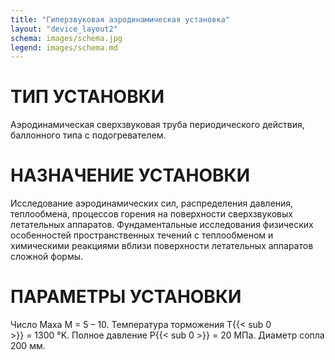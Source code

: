 ```yaml
---
title: "Гиперзвуковая аэродинамическая установка"
layout: "device_layout2"
schema: images/schema.jpg
legend: images/schema.md
---
```


# ТИП УСТАНОВКИ
Аэродинамическая сверхзвуковая труба периодического действия, баллонного типа с подогревателем.

# НАЗНАЧЕНИЕ УСТАНОВКИ
Исследование аэродинамических сил, распределения давления, теплообмена, процессов горения на поверхности сверхзвуковых летательных аппаратов. Фундаментальные исследования физических особенностей пространственных течений с теплообменом и химическими реакциями вблизи поверхности летательных аппаратов сложной формы.

# ПАРАМЕТРЫ УСТАНОВКИ
Число Маха M&nbsp;=&nbsp;5&nbsp;–&nbsp;10. Температура торможения T{{< sub 0 >}}&nbsp;=&nbsp;1300&nbsp;&#176;K. Полное давление P{{< sub 0 >}}&nbsp;=&nbsp;20&nbsp;МПа. Диаметр сопла 200 мм.
